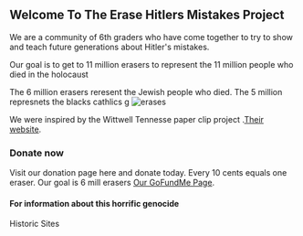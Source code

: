 ## Welcome To The Erase Hitlers Mistakes Project

We are a community of 6th graders who have come together to try to show and teach future generations about Hitler's mistakes.

Our goal is to get to 11 million erasers to represent the 11 million people who died in the holocaust

The 6 million erasers reresent the Jewish people who died. The 5 million represnets the blacks cathlics g
![erases](https://user-images.githubusercontent.com/50597854/57657820-8fdc9980-75aa-11e9-944e-cd204fdcf6f4.PNG)

We were inspired by the Wittwell Tennesse paper clip project  .[Their website](http://www.oneclipatatime.org/paper-clips-project/).

### Donate now

Visit our donation page here and donate today. Every 10 cents equals one eraser. Our goal is 6 mill erasers [Our GoFundMe Page](https://www.gofundme.com/erasehitlermistake).

#### For information about this horrific genocide

Historic Sites
